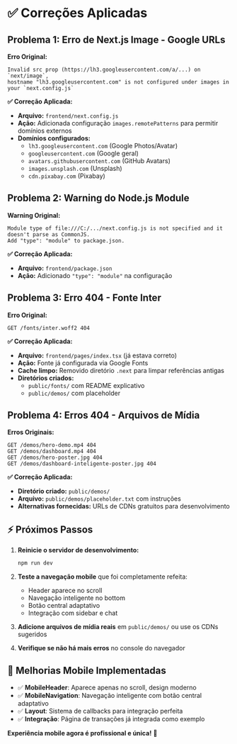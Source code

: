 # ✅ Correções Aplicadas

## Problema 1: Erro de Next.js Image - Google URLs

**Erro Original:**
```
Invalid src prop (https://lh3.googleusercontent.com/a/...) on `next/image`, 
hostname "lh3.googleusercontent.com" is not configured under images in your `next.config.js`
```

**✅ Correção Aplicada:**
- **Arquivo:** `frontend/next.config.js`
- **Ação:** Adicionada configuração `images.remotePatterns` para permitir domínios externos
- **Domínios configurados:**
  - `lh3.googleusercontent.com` (Google Photos/Avatar)
  - `googleusercontent.com` (Google geral)
  - `avatars.githubusercontent.com` (GitHub Avatars)
  - `images.unsplash.com` (Unsplash)
  - `cdn.pixabay.com` (Pixabay)

## Problema 2: Warning do Node.js Module

**Warning Original:**
```
Module type of file:///C:/.../next.config.js is not specified and it doesn't parse as CommonJS.
Add "type": "module" to package.json.
```

**✅ Correção Aplicada:**
- **Arquivo:** `frontend/package.json`
- **Ação:** Adicionado `"type": "module"` na configuração

## Problema 3: Erro 404 - Fonte Inter

**Erro Original:**
```
GET /fonts/inter.woff2 404
```

**✅ Correção Aplicada:**
- **Arquivo:** `frontend/pages/index.tsx` (já estava correto)
- **Ação:** Fonte já configurada via Google Fonts
- **Cache limpo:** Removido diretório `.next` para limpar referências antigas
- **Diretórios criados:** 
  - `public/fonts/` com README explicativo
  - `public/demos/` com placeholder

## Problema 4: Erros 404 - Arquivos de Mídia

**Erros Originais:**
```
GET /demos/hero-demo.mp4 404
GET /demos/dashboard.mp4 404
GET /demos/hero-poster.jpg 404
GET /demos/dashboard-inteligente-poster.jpg 404
```

**✅ Correção Aplicada:**
- **Diretório criado:** `public/demos/`
- **Arquivo:** `public/demos/placeholder.txt` com instruções
- **Alternativas fornecidas:** URLs de CDNs gratuitos para desenvolvimento

## ⚡ Próximos Passos

1. **Reinicie o servidor de desenvolvimento:**
   ```bash
   npm run dev
   ```

2. **Teste a navegação mobile** que foi completamente refeita:
   - Header aparece no scroll
   - Navegação inteligente no bottom
   - Botão central adaptativo
   - Integração com sidebar e chat

3. **Adicione arquivos de mídia reais** em `public/demos/` ou use os CDNs sugeridos

4. **Verifique se não há mais erros** no console do navegador

## 🎉 Melhorias Mobile Implementadas

- ✅ **MobileHeader**: Aparece apenas no scroll, design moderno
- ✅ **MobileNavigation**: Navegação inteligente com botão central adaptativo
- ✅ **Layout**: Sistema de callbacks para integração perfeita
- ✅ **Integração**: Página de transações já integrada como exemplo

**Experiência mobile agora é profissional e única!** 🚀 